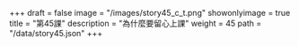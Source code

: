 +++
draft = false 
image = "/images/story45_c_t.png" 
showonlyimage = true 
title = "第45課" 
description = "為什麼要留心上課" 
weight = 45 
path = "/data/story45.json" 
+++
